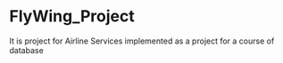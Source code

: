 # FlyWing_Project
 It is project for Airline Services implemented as a project for a course of database

